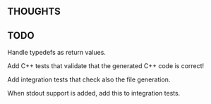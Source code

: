 THOUGHTS
--------

TODO
----

Handle typedefs as return values.

Add C++ tests that validate that the generated C++ code is correct!

Add integration tests that check also the file generation.

When stdout support is added, add this to integration tests.